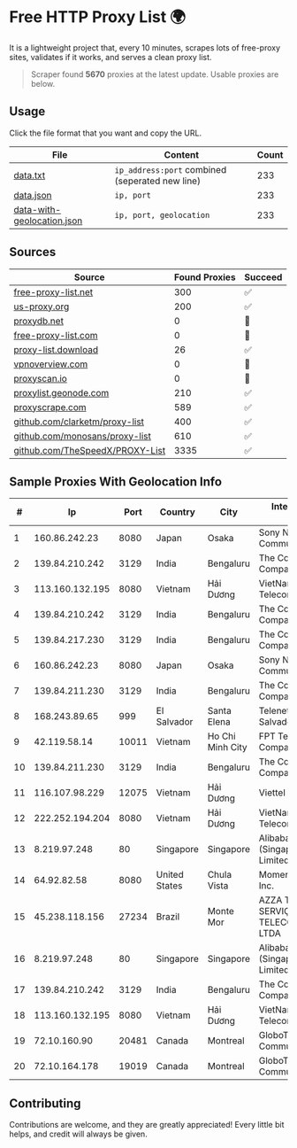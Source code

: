 
# Free HTTP Proxy List 🌍

It is a lightweight project that, every 10 minutes, scrapes lots of free-proxy sites, validates if it works, and serves a clean proxy list.


> Scraper found **5670** proxies at the latest update. Usable proxies are below.

## Usage

Click the file format that you want and copy the URL.


|File|Content|Count|
|----|-------|-----|
|[data.txt](https://raw.githubusercontent.com/themiralay/Proxy-List-World/master/data.txt)|`ip_address:port` combined (seperated new line)|233|
|[data.json](https://raw.githubusercontent.com/themiralay/Proxy-List-World/master/data.json)|`ip, port`|233|
|[data-with-geolocation.json](https://raw.githubusercontent.com/themiralay/Proxy-List-World/master/data-with-geolocation.json)|`ip, port, geolocation`|233|

## Sources

|Source|Found Proxies|Succeed|
|------|-------------|-------|
|[free-proxy-list.net](https://free-proxy-list.net)|300|✅|
|[us-proxy.org](https://www.us-proxy.org)|200|✅|
|[proxydb.net](http://proxydb.net)|0|🚫|
|[free-proxy-list.com](https://free-proxy-list.com/?page=&port=&type%5B%5D=http&type%5B%5D=https&up_time=0&search=Search)|0|🚫|
|[proxy-list.download](https://www.proxy-list.download/HTTP)|26|✅|
|[vpnoverview.com](https://vpnoverview.com/privacy/anonymous-browsing/free-proxy-servers)|0|🚫|
|[proxyscan.io](https://www.proxyscan.io)|0|🚫|
|[proxylist.geonode.com](https://proxylist.geonode.com/api/proxy-list?limit=300&page=1&sort_by=lastChecked&sort_type=desc&protocols=http,https)|210|✅|
|[proxyscrape.com](https://api.proxyscrape.com/v2/?request=displayproxies&protocol=http&timeout=10000&country=all&ssl=all&anonymity=all)|589|✅|
|[github.com/clarketm/proxy-list](https://raw.githubusercontent.com/clarketm/proxy-list/master/proxy-list-raw.txt)|400|✅|
|[github.com/monosans/proxy-list](https://raw.githubusercontent.com/monosans/proxy-list/main/proxies/http.txt)|610|✅|
|[github.com/TheSpeedX/PROXY-List](https://raw.githubusercontent.com/TheSpeedX/PROXY-List/master/http.txt)|3335|✅|


## Sample Proxies With Geolocation Info

|#|Ip|Port|Country|City|Internet Service Provider|
|-|--|----|-------|----|-------------------------|
|1|160.86.242.23|8080|Japan|Osaka|Sony Network Communications Inc|
|2|139.84.210.242|3129|India|Bengaluru|The Constant Company, LLC|
|3|113.160.132.195|8080|Vietnam|Hải Dương|VietNam Post and Telecom Corporation|
|4|139.84.210.242|3129|India|Bengaluru|The Constant Company, LLC|
|5|139.84.217.230|3129|India|Bengaluru|The Constant Company, LLC|
|6|160.86.242.23|8080|Japan|Osaka|Sony Network Communications Inc|
|7|139.84.211.230|3129|India|Bengaluru|The Constant Company, LLC|
|8|168.243.89.65|999|El Salvador|Santa Elena|Telenetwork de El Salvador|
|9|42.119.58.14|10011|Vietnam|Ho Chi Minh City|FPT Telecom Company|
|10|139.84.211.230|3129|India|Bengaluru|The Constant Company, LLC|
|11|116.107.98.229|12075|Vietnam|Hải Dương|Viettel Corporation|
|12|222.252.194.204|8080|Vietnam|Hải Dương|VietNam Post and Telecom Corporation|
|13|8.219.97.248|80|Singapore|Singapore|Alibaba Cloud (Singapore) Private Limited|
|14|64.92.82.58|8080|United States|Chula Vista|Momentum Telecom, Inc.|
|15|45.238.118.156|27234|Brazil|Monte Mor|AZZA TELECOM SERVIÇOS EM TELECOMUNICAÇÕES LTDA|
|16|8.219.97.248|80|Singapore|Singapore|Alibaba Cloud (Singapore) Private Limited|
|17|139.84.210.242|3129|India|Bengaluru|The Constant Company, LLC|
|18|113.160.132.195|8080|Vietnam|Hải Dương|VietNam Post and Telecom Corporation|
|19|72.10.160.90|20481|Canada|Montreal|GloboTech Communications|
|20|72.10.164.178|19019|Canada|Montreal|GloboTech Communications|



## Contributing

Contributions are welcome, and they are greatly appreciated! Every
little bit helps, and credit will always be given.

